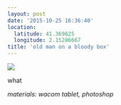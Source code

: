 ```yaml
---
layout: post
date: '2015-10-25 16:36:40'
location:
  latitude: 41.369625
  longitude: 2.15286667
title: 'old man on a bloody box'
---
```

<img src="/art/all/old-man-bloody-bo.jpg">

what


<i>materials: wacom tablet, photoshop</i>
